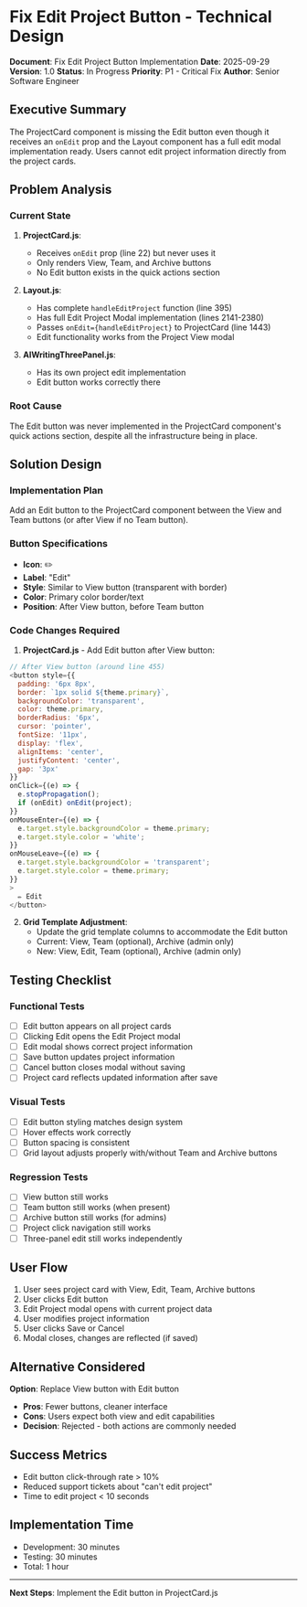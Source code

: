 # Fix Edit Project Button - Technical Design

**Document**: Fix Edit Project Button Implementation
**Date**: 2025-09-29
**Version**: 1.0
**Status**: In Progress
**Priority**: P1 - Critical Fix
**Author**: Senior Software Engineer

## Executive Summary

The ProjectCard component is missing the Edit button even though it receives an `onEdit` prop and the Layout component has a full edit modal implementation ready. Users cannot edit project information directly from the project cards.

## Problem Analysis

### Current State
1. **ProjectCard.js**:
   - Receives `onEdit` prop (line 22) but never uses it
   - Only renders View, Team, and Archive buttons
   - No Edit button exists in the quick actions section

2. **Layout.js**:
   - Has complete `handleEditProject` function (line 395)
   - Has full Edit Project Modal implementation (lines 2141-2380)
   - Passes `onEdit={handleEditProject}` to ProjectCard (line 1443)
   - Edit functionality works from the Project View modal

3. **AIWritingThreePanel.js**:
   - Has its own project edit implementation
   - Edit button works correctly there

### Root Cause
The Edit button was never implemented in the ProjectCard component's quick actions section, despite all the infrastructure being in place.

## Solution Design

### Implementation Plan

Add an Edit button to the ProjectCard component between the View and Team buttons (or after View if no Team button).

### Button Specifications
- **Icon**: ✏️
- **Label**: "Edit"
- **Style**: Similar to View button (transparent with border)
- **Color**: Primary color border/text
- **Position**: After View button, before Team button

### Code Changes Required

1. **ProjectCard.js** - Add Edit button after View button:
```javascript
// After View button (around line 455)
<button style={{
  padding: '6px 8px',
  border: `1px solid ${theme.primary}`,
  backgroundColor: 'transparent',
  color: theme.primary,
  borderRadius: '6px',
  cursor: 'pointer',
  fontSize: '11px',
  display: 'flex',
  alignItems: 'center',
  justifyContent: 'center',
  gap: '3px'
}}
onClick={(e) => {
  e.stopPropagation();
  if (onEdit) onEdit(project);
}}
onMouseEnter={(e) => {
  e.target.style.backgroundColor = theme.primary;
  e.target.style.color = 'white';
}}
onMouseLeave={(e) => {
  e.target.style.backgroundColor = 'transparent';
  e.target.style.color = theme.primary;
}}
>
  ✏️ Edit
</button>
```

2. **Grid Template Adjustment**:
   - Update the grid template columns to accommodate the Edit button
   - Current: View, Team (optional), Archive (admin only)
   - New: View, Edit, Team (optional), Archive (admin only)

## Testing Checklist

### Functional Tests
- [ ] Edit button appears on all project cards
- [ ] Clicking Edit opens the Edit Project modal
- [ ] Edit modal shows correct project information
- [ ] Save button updates project information
- [ ] Cancel button closes modal without saving
- [ ] Project card reflects updated information after save

### Visual Tests
- [ ] Edit button styling matches design system
- [ ] Hover effects work correctly
- [ ] Button spacing is consistent
- [ ] Grid layout adjusts properly with/without Team and Archive buttons

### Regression Tests
- [ ] View button still works
- [ ] Team button still works (when present)
- [ ] Archive button still works (for admins)
- [ ] Project click navigation still works
- [ ] Three-panel edit still works independently

## User Flow

1. User sees project card with View, Edit, Team, Archive buttons
2. User clicks Edit button
3. Edit Project modal opens with current project data
4. User modifies project information
5. User clicks Save or Cancel
6. Modal closes, changes are reflected (if saved)

## Alternative Considered

**Option**: Replace View button with Edit button
- **Pros**: Fewer buttons, cleaner interface
- **Cons**: Users expect both view and edit capabilities
- **Decision**: Rejected - both actions are commonly needed

## Success Metrics

- Edit button click-through rate > 10%
- Reduced support tickets about "can't edit project"
- Time to edit project < 10 seconds

## Implementation Time

- Development: 30 minutes
- Testing: 30 minutes
- Total: 1 hour

---

**Next Steps**: Implement the Edit button in ProjectCard.js